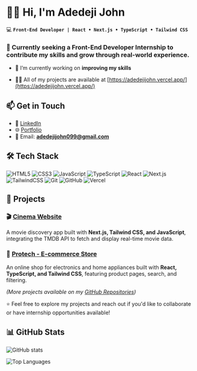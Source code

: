  
# 🏄‍♂️ Hi, I'm Adedeji John

💻 **`Front-End Developer | React • Next.js • TypeScript • Tailwind CSS `**

<h3>🌱 Currently seeking a Front-End Developer Internship to contribute my skills and grow through real-world experience.</h3>

  

- 🔭 I’m currently working on **improving my skills**

- 👨‍💻 All of my projects are available at [https://adedejijohn.vercel.app/](https://adedejijohn.vercel.app/)



## 📫 Get in Touch  
- 💼 [LinkedIn](https://www.linkedin.com/in/johnadedeji/)  
- 🌐 [Portfolio](https://adedejijohn.vercel.app/)  
- 📧 Email: **adedejijohn099@gmail.com**



## 🛠️ Tech Stack  
![HTML5](https://img.shields.io/badge/HTML5-E34F26?logo=html5&logoColor=white) ![CSS3](https://img.shields.io/badge/CSS3-1572B6?logo=css3&logoColor=white) ![JavaScript](https://img.shields.io/badge/JavaScript-F7DF1E?logo=javascript&logoColor=black)  ![TypeScript](https://img.shields.io/badge/TypeScript-3178C6?logo=typescript&logoColor=white)  ![React](https://img.shields.io/badge/React-20232A?logo=react&logoColor=61DAFB)  ![Next.js](https://img.shields.io/badge/Next.js-000000?logo=nextdotjs&logoColor=white)  ![TailwindCSS](https://img.shields.io/badge/Tailwind_CSS-06B6D4?logo=tailwindcss&logoColor=white)  ![Git](https://img.shields.io/badge/Git-F05032?logo=git&logoColor=white)  ![GitHub](https://img.shields.io/badge/GitHub-100000?logo=github&logoColor=white)  ![Vercel](https://img.shields.io/badge/Vercel-000000?logo=vercel&logoColor=white)  




## 🚀 Projects  
### 🎬 [Cinema Website](https://movie-website-eight-pi.vercel.app/)  
A movie discovery app built with **Next.js, Tailwind CSS, and JavaScript**, integrating the TMDB API to fetch and display real-time movie data.  

### 🛒 [Protech -  E-commerce Store](https://protech-xi-three.vercel.app/)  
An online shop for electronics and home appliances built with **React, TypeScript, and Tailwind CSS**, featuring product pages, search, and filtering.  

*(More projects available on my [GitHub Repositories](https://github.com/Adedejijohn11?tab=repositories))*  

⭐️ Feel free to explore my projects and reach out if you'd like to collaborate or have internship opportunities available! 



## 📊 GitHub Stats  
![ GitHub stats](https://github-readme-stats.vercel.app/api?username=adedejijohn11&show_icons=true&theme=radical)

![Top Languages](https://github-readme-stats.vercel.app/api/top-langs/?username=adedejijohn11&layout=compact&theme=tokyonight)  
 
